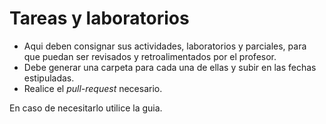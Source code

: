 # Tareas y laboratorios

* Aqui deben consignar sus actividades, laboratorios y parciales, para que puedan ser revisados y retroalimentados por el profesor.
* Debe generar una carpeta para cada una de ellas y subir en las fechas estipuladas.
* Realice el *pull-request* necesario.

En caso de necesitarlo utilice la guia.


